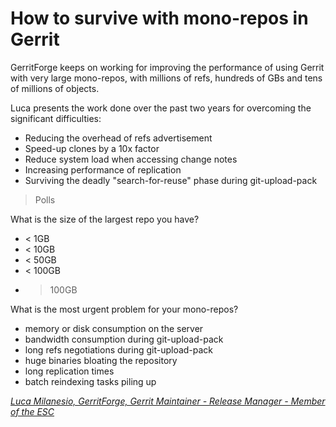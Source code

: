 # How to survive with mono-repos in Gerrit

GerritForge keeps on working for improving the performance of using Gerrit with
very large mono-repos, with millions of refs, hundreds of GBs and tens of
millions of objects.

Luca presents the work done over the past two years for overcoming the
significant difficulties:
- Reducing the overhead of refs advertisement
- Speed-up clones by a 10x factor
- Reduce system load when accessing change notes
- Increasing performance of replication
- Surviving the deadly "search-for-reuse" phase during git-upload-pack

> Polls

What is the size of the largest repo you have?
- < 1GB
- < 10GB
- < 50GB
- < 100GB
- > 100GB

What is the most urgent problem for your mono-repos?
- memory or disk consumption on the server
- bandwidth consumption during git-upload-pack
- long refs negotiations during git-upload-pack
- huge binaries bloating the repository
- long replication times
- batch reindexing tasks piling up

*[Luca Milanesio, GerritForge, Gerrit Maintainer - Release Manager - Member of the ESC](/summit/2021/+/refs/heads/master/speakers.md#lmilanesio)*

